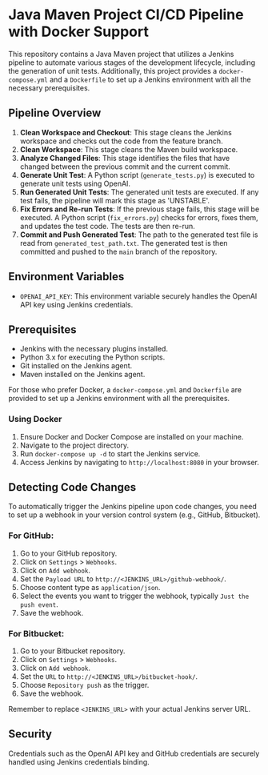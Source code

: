 # Java Maven Project CI/CD Pipeline with Docker Support

This repository contains a Java Maven project that utilizes a Jenkins pipeline to automate various stages of the development lifecycle, including the generation of unit tests. Additionally, this project provides a `docker-compose.yml` and a `Dockerfile` to set up a Jenkins environment with all the necessary prerequisites.

## Pipeline Overview

1. **Clean Workspace and Checkout**: This stage cleans the Jenkins workspace and checks out the code from the feature branch.
2. **Clean Workspace**: This stage cleans the Maven build workspace.
3. **Analyze Changed Files**: This stage identifies the files that have changed between the previous commit and the current commit.
4. **Generate Unit Test**: A Python script (`generate_tests.py`) is executed to generate unit tests using OpenAI.
5. **Run Generated Unit Tests**: The generated unit tests are executed. If any test fails, the pipeline will mark this stage as 'UNSTABLE'.
6. **Fix Errors and Re-run Tests**: If the previous stage fails, this stage will be executed. A Python script (`fix_errors.py`) checks for errors, fixes them, and updates the test code. The tests are then re-run.
7. **Commit and Push Generated Test**: The path to the generated test file is read from `generated_test_path.txt`. The generated test is then committed and pushed to the `main` branch of the repository.

## Environment Variables

- `OPENAI_API_KEY`: This environment variable securely handles the OpenAI API key using Jenkins credentials.

## Prerequisites

- Jenkins with the necessary plugins installed.
- Python 3.x for executing the Python scripts.
- Git installed on the Jenkins agent.
- Maven installed on the Jenkins agent.

For those who prefer Docker, a `docker-compose.yml` and `Dockerfile` are provided to set up a Jenkins environment with all the prerequisites.

### Using Docker

1. Ensure Docker and Docker Compose are installed on your machine.
2. Navigate to the project directory.
3. Run `docker-compose up -d` to start the Jenkins service.
4. Access Jenkins by navigating to `http://localhost:8080` in your browser.

## Detecting Code Changes

To automatically trigger the Jenkins pipeline upon code changes, you need to set up a webhook in your version control system (e.g., GitHub, Bitbucket).

### For GitHub:

1. Go to your GitHub repository.
2. Click on `Settings` > `Webhooks`.
3. Click on `Add webhook`.
4. Set the `Payload URL` to `http://<JENKINS_URL>/github-webhook/`.
5. Choose content type as `application/json`.
6. Select the events you want to trigger the webhook, typically `Just the push event`.
7. Save the webhook.

### For Bitbucket:

1. Go to your Bitbucket repository.
2. Click on `Settings` > `Webhooks`.
3. Click on `Add webhook`.
4. Set the `URL` to `http://<JENKINS_URL>/bitbucket-hook/`.
5. Choose `Repository push` as the trigger.
6. Save the webhook.

Remember to replace `<JENKINS_URL>` with your actual Jenkins server URL.

## Security

Credentials such as the OpenAI API key and GitHub credentials are securely handled using Jenkins credentials binding.

